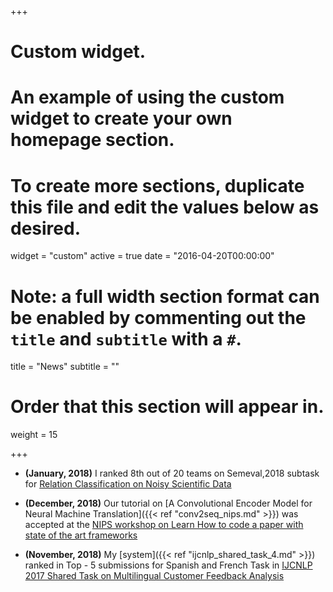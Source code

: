 +++
# Custom widget.
# An example of using the custom widget to create your own homepage section.
# To create more sections, duplicate this file and edit the values below as desired.
widget = "custom"
active = true
date = "2016-04-20T00:00:00"

# Note: a full width section format can be enabled by commenting out the `title` and `subtitle` with a `#`.
title = "News"
subtitle = ""

# Order that this section will appear in.
weight = 15

+++

- **(January, 2018)** I ranked 8th out of 20 teams on Semeval,2018 subtask for [Relation Classification on Noisy Scientific Data](http://lipn.univ-paris13.fr/~gabor/semeval2018task7/table1.2.html)

- **(December, 2018)** Our tutorial on [A Convolutional Encoder Model for Neural Machine Translation]({{< ref "conv2seq_nips.md" >}}) was accepted at the [NIPS workshop on Learn How to code a paper with state of the art frameworks](https://mltrain.cc/events/nips-highlights-learn-how-to-code-a-paper-with-state-of-the-art-frameworks/)

- **(November, 2018)** My [system]({{< ref "ijcnlp_shared_task_4.md" >}}) ranked in Top - 5 submissions for Spanish and French Task in [IJCNLP 2017 Shared Task on Multilingual Customer Feedback Analysis](https://sites.google.com/view/customer-feedback-analysis/)